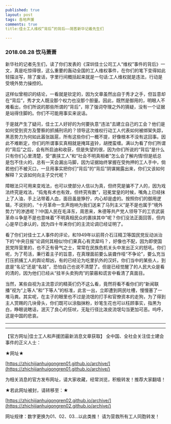 ```yaml
---
published: true
layout: post
tags: 各地声援
comments: true
title:佳士工人维权“背后”的背后——简答新华记着先生们

---
```


### 2018.08.28 饮马萧萧

新华社的记者先生们，读了你们发表的《深圳佳士公司工人“维权”事件的背后》一文，真是吃惊得很，这么重要的轰动全国的工人维权事件，在你们的笔下变得如此轻描淡写，除了废话，字里行间概括起来就是一句话:工人维权就是违法，行动是受境外势力操控的。

这样似曾相识的结论，一看就是钦定的，因为文章虽然出自于秀才之手，但旨意却在“背后”，秀才文人既没那个权力也没那个胆量。因此，既然是御用的，明眼人不难看出，你们所说的那些所谓的“背后”，除了强词夺理之外的猜疑，没有一个证据是站得住脚的。你们不可能用事实来说话。

于是就产生了疑问，佳士工人好好的为何要执意“违法”去建立自己的工会？他们是如何受到资方及警察的抓捕刑讯的？领导这次维权行动工人代表如何被绑架失踪，黑恶势力为何如此嚣张跋扈，所有这些你们一概不提，好像根本不没有这回事。因此不难断定，你们的所谓事实真相就是掩耳盗铃，胡搅蛮缠。满以为看了你们所谓的“背后”之后，会有所启迪和收获，但是失望的很，因为你们所说的“背后”是什么只有你们心里清楚，受“裹挟工人”和“社会不明真相者”怎么会了解内情!但是纸总是包不住火的，总有一天会漏出马脚，因为证据始终掌握在受拘押的工人手中，倘若他们不被灭口，一旦用事实把你们“背后”的“背后”阴谋揭露出来，你们又该如何解释？又该如何向主子交代呢？

障眼法只可用来变戏法，也可以使部分人信以为真，但终究是骗不了人的，因为戏法终究是戏法，“捣鬼有术也有效，但终究有数”，冠冕堂皇的时候，嘴角上已经抹上了人油，手上沾带着人血，面目虽是狰狞，内心却是虚的。按照你们的御用逻辑，不说别的，“十月革命一生声炮响为我们送来了马列主义”是不是也属于“境外势力”的渗透呢？!中国人民在毛泽东，周恩来，朱德等共产党人领导下的工农武装革命斗争是不是也意味着“不明真相民众的裹挟其中”呢？你们没法正面回答，但内心是早已承认的，因为四十年来你们的主流论调已经证明了。

看了你们对佳士工人事件的评论，和1949年以前蒋介石汪精卫等国民党反动派治下的“中央日报”论调何其相似!你们果真心有灵犀吗？，好像也不配，因为即使国民党阵营里的，也不乏有骨气之士，常常在民族危机关头中发出正义的怒吼。你们呢，为了苟活，秉行着主子的旨意，在真理面前要么装聋作哑“不争论”，要么充当打压抓捕工人的舆论帮凶，有的已经沦为吃里扒外的汉奸。你们当中的某些人，到底是“名记”还是“名妓”，恐怕自己也说不清楚了。但是已经觉醒了的人民大众是看的清的，因为他们已经从“挂羊头卖狗肉”的蒙蔽和谎言中看清了真面目。

当然，某些自视为主流意识的精英们仍不这么看，竟然将看不看你们的“新闻联播”视为“上等人”和“下等人”的标准，此言一出，立即遭到网民吐槽，慢慢塞了一堆马粪。其实呢，在主子的眼里也不过是流氓的打手和官僚资本的走狗，为了得到主人赏赐的几块骨头，你们既可以涂脂抹粉，妙笔生花也可以枉顾事实，指黑为白，睁眼说瞎话，泯灭了良心的狂吠，无耻行径比泼皮流氓勾当更加可恶。呜呼，这是中国的悲哀。

---

---

【官方网址|佳士工人和声援团最新消息文章获取】
全中国、全社会关注佳士建会事件的正义人士：

★网址★

[https://zhichijianhuigongren01.github.io/archive/](https://zhichijianhuigongren01.github.io/archive/)

为相关消息的官方发布网址，请大家收藏，经常浏览，积极转发！推荐大家翻墙！

★若此网址被封，请转移至：★

[https://zhichijianhuigongren02.github.io/archive/](https://zhichijianhuigongren02.github.io/archive/)

网址规律：数字更换为01、02、03...以此类推！
请为营救所有工人同胞转发！
